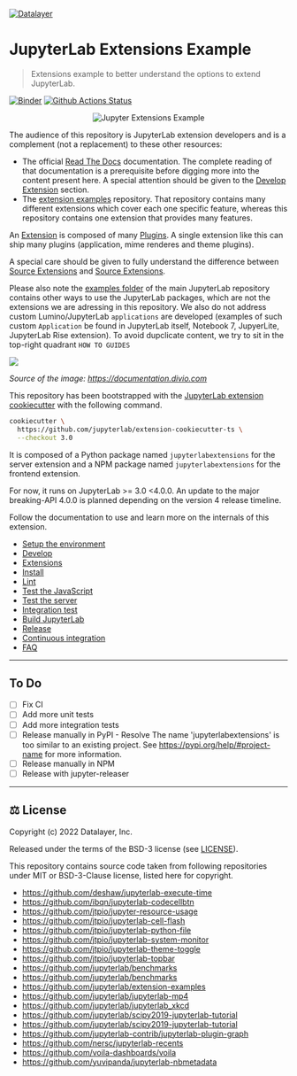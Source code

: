 [![Datalayer](https://assets.datalayer.design/datalayer-25.svg)](https://datalayer.io)

# JupyterLab Extensions Example

> Extensions example to better understand the options to extend JupyterLab.

[![Binder](https://mybinder.org/badge_logo.svg)](https://mybinder.org/v2/gh/datalayer-examples/jupyterlab-extensions-example/main?urlpath=lab) [![Github Actions Status](https://github.com/datalayer-examples/jupyterlab-extensions-example/workflows/Build/badge.svg)](https://github.com/datalayer-examples/jupyterlab-extensions-example/actions/workflows/build.yml)

<div align="center" style="text-align: center">
  <img alt="Jupyter Extensions Example" src="https://datalayer-jupyter-examples.s3.amazonaws.com/jupyterlab-extensions-example-highlight.png" />
</div>

The audience of this repository is JupyterLab extension developers and is a complement (not a replacement) to these other resources:

- The official [Read The Docs](https://jupyterlab.readthedocs.io/en/latest) documentation. The complete reading of that documentation is a prerequisite before digging more into the content present here. A special attention should be given to the [Develop Extension](https://jupyterlab.readthedocs.io/en/latest/extension/extension_dev.html) section.
- The [extension examples](https://github.com/jupyterlab/extension-examples) repository. That repository contains many different extensions which cover each one specific feature, whereas this repository contains one extension that provides many features.

An [Extension](https://jupyterlab.readthedocs.io/en/latest/extension/extension_dev.html#overview-of-extensions) is composed of many [Plugins](https://jupyterlab.readthedocs.io/en/latest/extension/extension_dev.html#plugins). A single extension like this can ship many plugins (application, mime renderes and theme plugins).

A special care should be given to fully understand the difference between [Source Extensions](https://jupyterlab.readthedocs.io/en/latest/extension/extension_dev.html#source-extensions) and [Source Extensions](https://jupyterlab.readthedocs.io/en/latest/extension/extension_dev.html#source-extensions).

Please also note the [examples folder](https://github.com/jupyterlab/jupyterlab/tree/master/examples) of the main JupyterLab repository contains other ways to use the JupyterLab packages, which are not the extensions we are adressing in this repository. We also do not address custom Lumino/JupyterLab `applications` are developed (examples of such custom `Application` be found in JupyterLab itself, Notebook 7, JupyerLite, JupyterLab Rise extension). To avoid dupclicate content, we try to sit in the top-right quadrant `HOW TO GUIDES`

<img src="https://documentation.divio.com/_images/overview.png"/>

_Source of the image: https://documentation.divio.com_

This repository has been bootstrapped with the [JupyterLab extension cookiecutter](https://github.com/jupyterlab/extension-cookiecutter-ts) with the following command.

```bash
cookiecutter \
  https://github.com/jupyterlab/extension-cookiecutter-ts \
  --checkout 3.0
```

It is composed of a Python package named `jupyterlabextensions` for the server extension and a NPM package named `jupyterlabextensions` for the frontend extension.

For now, it runs on JupyterLab >= 3.0 <4.0.0. An update to the major breaking-API 4.0.0 is planned depending on the version 4 release timeline.

Follow the documentation to use and learn more on the internals of this extension.

- [Setup the environment](./docs/environment.md)
- [Develop](./docs/develop.md)
- [Extensions](./docs/extensions.md)
- [Install](./docs/install.md)
- [Lint](./docs/lint.md)
- [Test the JavaScript](./docs/test-js.md)
- [Test the server](./docs/test-server.md)
- [Integration test](./docs/test-integration.md)
- [Build JupyterLab](./docs/build-jupyterlab.md)
- [Release](./docs/release.md)
- [Continuous integration](./docs/ci.md)
- [FAQ](./docs/faq.md)

<hr/>

## To Do

- [ ] Fix CI
- [ ] Add more unit tests
- [ ] Add more integration tests
- [ ] Release manually in PyPI - Resolve The name 'jupyterlabextensions' is too similar to an existing project. See https://pypi.org/help/#project-name for more information.   
- [ ] Release manually in NPM
- [ ] Release with jupyter-releaser

<hr/>

## ⚖️ License

Copyright (c) 2022 Datalayer, Inc.

Released under the terms of the BSD-3 license (see [LICENSE](./docs/LICENSE)).

This repository contains source code taken from following repositories under MIT or BSD-3-Clause license, listed here for copyright.

- https://github.com/deshaw/jupyterlab-execute-time
- https://github.com/ibqn/jupyterlab-codecellbtn
- https://github.com/jtpio/jupyter-resource-usage
- https://github.com/jtpio/jupyterlab-cell-flash
- https://github.com/jtpio/jupyterlab-python-file
- https://github.com/jtpio/jupyterlab-system-monitor
- https://github.com/jtpio/jupyterlab-theme-toggle
- https://github.com/jtpio/jupyterlab-topbar
- https://github.com/jupyterlab/benchmarks
- https://github.com/jupyterlab/benchmarks
- https://github.com/jupyterlab/extension-examples
- https://github.com/jupyterlab/jupyterlab-mp4
- https://github.com/jupyterlab/jupyterlab_xkcd
- https://github.com/jupyterlab/scipy2019-jupyterlab-tutorial
- https://github.com/jupyterlab/scipy2019-jupyterlab-tutorial
- https://github.com/jupyterlab-contrib/jupyterlab-plugin-graph
- https://github.com/nersc/jupyterlab-recents
- https://github.com/voila-dashboards/voila
- https://github.com/yuvipanda/jupyterlab-nbmetadata
